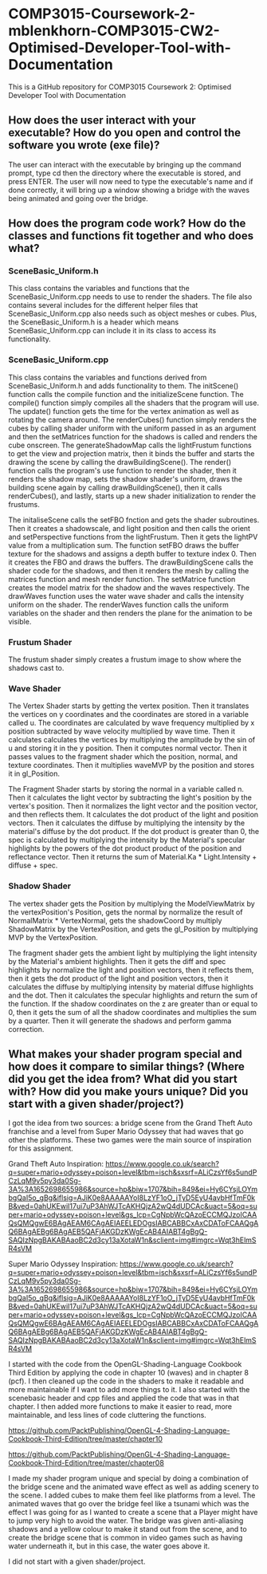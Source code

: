 # COMP3015-Coursework-2-mblenkhorn-COMP3015-CW2-Optimised-Developer-Tool-with-Documentation
This is a GitHub repository for COMP3015 Coursework 2: Optimised Developer Tool with Documentation


## How does the user interact with your executable? How do you open and control the software you wrote (exe file)?

The user can interact with the executable by bringing up the command prompt, type cd then the directory where the executable is stored, and press ENTER. The user will now need to type the executable's name and if done correctly, it will bring up a window showing a bridge with the waves being animated and going over the bridge. 


## How does the program code work? How do the classes and functions fit together and who does what?

### SceneBasic_Uniform.h

This class contains the variables and functions that the SceneBasic_Uniform.cpp needs to use to render the shaders. The file also contains several includes for the different helper files that SceneBasic_Uniform.cpp also needs such as object meshes or cubes. Plus, the SceneBasic_Uniform.h is a header which means SceneBasic_Uniform.cpp can include it in its class to access its functionality. 

### SceneBasic_Uniform.cpp

This class contains the variables and functions derived from SceneBasic_Uniform.h and adds functionality to them. The initScene() function calls the compile function and the initializeScene function. 
The compile() function simply compiles all the shaders that the program will use. 
The update() function gets the time for the vertex animation as well as rotating the camera around. 
The renderCubes() function simply renders the cubes by calling shader uniform with the uniform passed in as an argument and then the setMatrices function for the shadows is called and renders the cube onscreen. The generateShadowMap calls the lightFrustum functions to get the view and projection matrix, then it binds the buffer and starts the drawing the scene by calling the drawBuildingScene(). The render() function calls the program's use function to render the shader, then it renders the shadow map, sets the shadow shader's uniform, draws the building scene again by calling drawBuildingScene(), then it calls renderCubes(), and lastly, starts up a new shader initialization to render the frustums. 

The initaliseScene calls the setFBO fnction and gets the shader subroutines. Then it creates a shadowscale, and light position and then calls the orient and setPerspective functions from the lightFrustum. Then it gets the lightPV value from a multiplication sum. The function setFBO draws the buffer texture for the shadows and assigns a depth buffer to texture index 0. Then it creates the FBO and draws the buffers. The drawBuildingScene calls the shader code for the shadows, and then it renders the mesh by calling the matrices function and mesh render function. The setMatrice function creates the model matrix for the shadow and the waves respectively. The drawWaves function uses the water wave shader and calls the intensity uniform on the shader. The renderWaves function calls the uniform variables on the shader and then renders the plane for the animation to be visible. 

### Frustum Shader
The frustum shader simply creates a frustum image to show where the shadows cast to. 

### Wave Shader
The Vertex Shader starts by getting the vertex position. Then it translates the vertices on y coordinates and the coordinates are stored in a variable called u. The coordinates are calculated by wave frequency multiplied by x position subtracted by wave velocity multiplied by wave time. Then it calculates calculates the vertices by multiplying the amplitude by the sin of u and storing it in the y position. Then it computes normal vector. Then it passes values to the fragment shader which the position, normal, and texture coordinates. Then it multiplies waveMVP by the position and stores it in gl_Position. 

The Fragment Shader starts by storing the normal in a variable called n. Then it calculates the light vector by subtracting the light's position by the vertex's position. Then it normalizes the light vector and the position vector, and then reflects them. It calculates the dot product of the light and position vectors. Then it calculates the diffuse by multiplying the intensity by the material's diffuse by the dot product. If the dot product is greater than 0, the spec is calculated by multiplying the intensity by the Material's specular highlights by the powers of the dot product product of the position and reflectance vector. Then it returns the sum of Material.Ka * Light.Intensity + diffuse + spec. 


### Shadow Shader
The vertex shader gets the Position by multiplying the ModelViewMatrix by the vertexPosition's Position, gets the normal by normalize the result of NormalMatrix * VertexNormal, gets the shadowCoord by multiply ShadowMatrix by the VertexPosition, and gets the gl_Position by multiplying MVP by the VertexPosition. 

The fragment shader gets the ambient light by multiplying the light intensity by the Material's ambient highlights. Then it gets the diff and spec highlights by normalize the light and position vectors, then it reflects them, then it gets the dot product of the light and position vectors, then it calculates the diffuse by multiplying intensity by material diffuse highlights and the dot. Then it calculates the specular highlights and return the sum of the function. If the shadow coordinates on the z are greater than or equal to 0, then it gets the sum of all the shadow coordinates and multiplies the sum by a quarter. Then it will generate the shadows and perform gamma correction. 


## What makes your shader program special and how does it compare to similar things? (Where did you get the idea from? What did you start with? How did you make yours unique? Did you start with a given shader/project?)

I got the idea from two sources: a bridge scene from the Grand Theft Auto franchise and a level from Super Mario Odyssey that had waves that go other the platforms. These two games were the main source of inspiration for this assignment.  

Grand Theft Auto Inspiration: https://www.google.co.uk/search?q=super+mario+odyssey+poison+level&tbm=isch&sxsrf=ALiCzsYf6s5undPCzLqM9v5py3da0Sg-3A%3A1652698655986&source=hp&biw=1707&bih=849&ei=Hy6CYsjLOYmbgQaI5o_gBg&iflsig=AJiK0e8AAAAAYoI8LzYF1oO_jTyD5EyU4avbHfTmF0kB&ved=0ahUKEwiI17ui7uP3AhWJTcAKHQjzA2wQ4dUDCAc&uact=5&oq=super+mario+odyssey+poison+level&gs_lcp=CgNpbWcQAzoECCMQJzoICAAQsQMQgwE6BAgAEAM6CAgAEIAEELEDOgsIABCABBCxAxCDAToFCAAQgAQ6BAgAEBg6BAgAEB5QAFjAKGDzKWgEcAB4AIABT4gBgQ-SAQIzNpgBAKABAaoBC2d3cy13aXotaW1n&sclient=img#imgrc=Wqt3hElmSR4sVM

Super Mario Odyssey Inspiration: https://www.google.co.uk/search?q=super+mario+odyssey+poison+level&tbm=isch&sxsrf=ALiCzsYf6s5undPCzLqM9v5py3da0Sg-3A%3A1652698655986&source=hp&biw=1707&bih=849&ei=Hy6CYsjLOYmbgQaI5o_gBg&iflsig=AJiK0e8AAAAAYoI8LzYF1oO_jTyD5EyU4avbHfTmF0kB&ved=0ahUKEwiI17ui7uP3AhWJTcAKHQjzA2wQ4dUDCAc&uact=5&oq=super+mario+odyssey+poison+level&gs_lcp=CgNpbWcQAzoECCMQJzoICAAQsQMQgwE6BAgAEAM6CAgAEIAEELEDOgsIABCABBCxAxCDAToFCAAQgAQ6BAgAEBg6BAgAEB5QAFjAKGDzKWgEcAB4AIABT4gBgQ-SAQIzNpgBAKABAaoBC2d3cy13aXotaW1n&sclient=img#imgrc=Wqt3hElmSR4sVM

I started with the code from the OpenGL-Shading-Language Cookbook Third Edition by applying the code in chapter 10 (waves) and in chapter 8 (pcf). I then cleaned up the code in the shaders to make it readable and more maintainable if I want to add more things to it. I also started with the scenebasic header and cpp files and applied the code that was in that chapter. I then added more functions to make it easier to read, more maintainable, and less lines of code cluttering the functions.

https://github.com/PacktPublishing/OpenGL-4-Shading-Language-Cookbook-Third-Edition/tree/master/chapter10

https://github.com/PacktPublishing/OpenGL-4-Shading-Language-Cookbook-Third-Edition/tree/master/chapter08

I made my shader program unique and special by doing a combination of the bridge scene and the animated wave effect as well as adding scenery to the scene. I added cubes to make them feel like platforms from a level. The animated waves that go over the bridge feel like a tsunami which was the effect I was going for as I wanted to create a scene that a Player might have to jump very high to avoid the water. The bridge was given anti-aliasing shadows and a yellow colour to make it stand out from the scene, and to create the bridge scene that is common in video games such as having water underneath it, but in this case, the water goes above it. 

I did not start with a given shader/project. 





